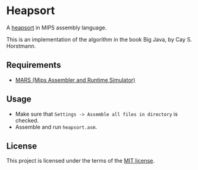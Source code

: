 # Heapsort

A [heapsort](https://en.wikipedia.org/wiki/Heapsort) in MIPS assembly language.

This is an implementation of the algorithm in the book Big Java, by Cay S. Horstmann.

## Requirements

* [MARS (Mips Assembler and Runtime Simulator)](//courses.missouristate.edu/KenVollmar/mars)

## Usage

* Make sure that `Settings -> Assemble all files in directory` is checked.
* Assemble and run `heapsort.asm`.

## License

This project is licensed under the terms of the [MIT license](LICENSE.md).
